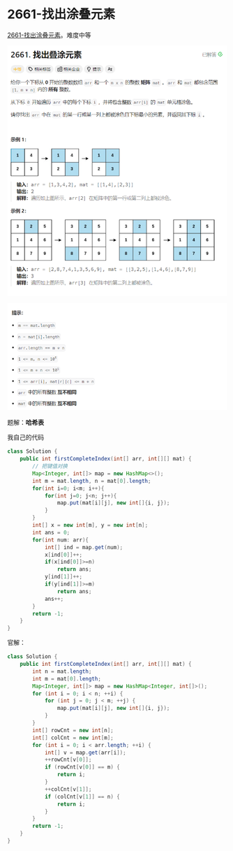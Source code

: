 # 2661-找出涂叠元素

[2661-找出涂叠元素](https://leetcode.cn/problems/first-completely-painted-row-or-column/description/?envType=daily-question&envId=2023-12-01)。难度中等

![image-20231201181154858](https://raw.githubusercontent.com/lqyspace/mypic/master/PicBed/202312011811959.png)

![image-20231201181209863](https://raw.githubusercontent.com/lqyspace/mypic/master/PicBed/202312011812911.png)

题解：**哈希表**

我自己的代码

```java
class Solution {
    public int firstCompleteIndex(int[] arr, int[][] mat) {
        // 把键值对换
        Map<Integer, int[]> map = new HashMap<>();
        int m = mat.length, n = mat[0].length;
        for(int i=0; i<m; i++){
            for(int j=0; j<n; j++){
                map.put(mat[i][j], new int[]{i, j});
            }
        }
        int[] x = new int[m], y = new int[n];
        int ans = 0;
        for(int num: arr){
            int[] ind = map.get(num);
            x[ind[0]]++;
            if(x[ind[0]]>=n)
                return ans;
            y[ind[1]]++;
            if(y[ind[1]]>=m)
                return ans;
            ans++;
        }
        return -1;
    }
}
```

官解：

```java
class Solution {
    public int firstCompleteIndex(int[] arr, int[][] mat) {
        int n = mat.length;
        int m = mat[0].length;
        Map<Integer, int[]> map = new HashMap<Integer, int[]>();
        for (int i = 0; i < n; ++i) {
            for (int j = 0; j < m; ++j) {
                map.put(mat[i][j], new int[]{i, j});
            }
        }
        int[] rowCnt = new int[n];
        int[] colCnt = new int[m];
        for (int i = 0; i < arr.length; ++i) {
            int[] v = map.get(arr[i]);
            ++rowCnt[v[0]];
            if (rowCnt[v[0]] == m) {
                return i;
            }
            ++colCnt[v[1]];
            if (colCnt[v[1]] == n) {
                return i;
            }
        }
        return -1;
    }
}
```